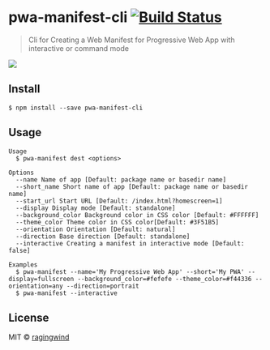 # pwa-manifest-cli [![Build Status](https://travis-ci.org/ragingwind/pwa-manifest-cli.svg?branch=master)](https://travis-ci.org/ragingwind/pwa-manifest-cli)

> Cli for Creating a Web Manifest for Progressive Web App with interactive or command mode

![](http://g.recordit.co/HIWl6UBtHM.gif)

## Install

```
$ npm install --save pwa-manifest-cli
```


## Usage

```shell
Usage
  $ pwa-manifest dest <options>

Options
  --name Name of app [Default: package name or basedir name]
  --short_name Short name of app [Default: package name or basedir name]
  --start_url Start URL [Default: /index.html?homescreen=1]
  --display Display mode [Default: standalone]
  --background_color Background color in CSS color [Default: #FFFFFF]
  --theme_color Theme color in CSS color[Default: #3F51B5]
  --orientation Orientation [Default: natural]
  --direction Base direction [Default: standalone]
  --interactive Creating a manifest in interactive mode [Default: false]

Examples
  $ pwa-manifest --name='My Progressive Web App' --short='My PWA' --display=fullscreen --background_color=#fefefe --theme_color=#f44336 --orientation=any --direction=portrait
  $ pwa-manifest --interactive
```

## License

MIT © [ragingwind](http://ragingwind.me)
